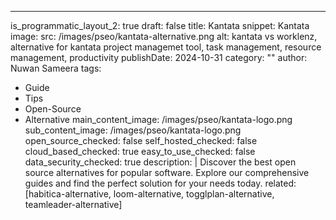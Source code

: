 ---
is_programmatic_layout_2: true
draft: false
title: Kantata
snippet: Kantata
image:
  src: /images/pseo/kantata-alternative.png
  alt: kantata vs worklenz, alternative for kantata project managemet tool, task management, resource management, productivity
publishDate: 2024-10-31
category: ""
author: Nuwan Sameera
tags:
  - Guide
  - Tips
  - Open-Source
  - Alternative
main_content_image: /images/pseo/kantata-logo.png
sub_content_image: /images/pseo/kantata-logo.png
open_source_checked: false
self_hosted_checked: false
cloud_based_checked: true
easy_to_use_checked: false
data_security_checked: true
description: |
   Discover the best open source alternatives for popular software. Explore our comprehensive guides and find the perfect solution for your needs today.
related: [habitica-alternative, loom-alternative, togglplan-alternative, teamleader-alternative]